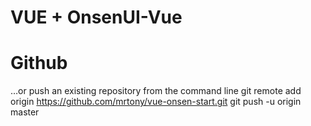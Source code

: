 # VUE + OnsenUI-Vue

# Github
…or push an existing repository from the command line
git remote add origin https://github.com/mrtony/vue-onsen-start.git
git push -u origin master